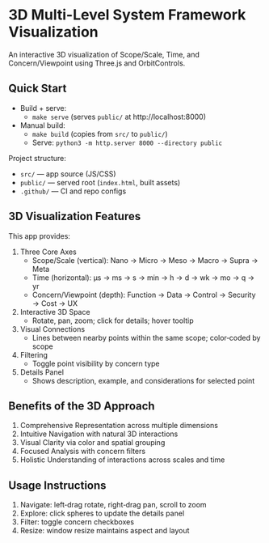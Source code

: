 # 3D Multi-Level System Framework Visualization

An interactive 3D visualization of Scope/Scale, Time, and Concern/Viewpoint using Three.js and OrbitControls.

## Quick Start

- Build + serve:
  - `make serve` (serves `public/` at http://localhost:8000)
- Manual build:
  - `make build` (copies from `src/` to `public/`)
  - Serve: `python3 -m http.server 8000 --directory public`

Project structure:
- `src/` — app source (JS/CSS)
- `public/` — served root (`index.html`, built assets)
- `.github/` — CI and repo configs

## 3D Visualization Features

This app provides:

1. Three Core Axes
   - Scope/Scale (vertical): Nano → Micro → Meso → Macro → Supra → Meta
   - Time (horizontal): µs → ms → s → min → h → d → wk → mo → q → yr
   - Concern/Viewpoint (depth): Function → Data → Control → Security → Cost → UX
2. Interactive 3D Space
   - Rotate, pan, zoom; click for details; hover tooltip
3. Visual Connections
   - Lines between nearby points within the same scope; color‑coded by scope
4. Filtering
   - Toggle point visibility by concern type
5. Details Panel
   - Shows description, example, and considerations for selected point

## Benefits of the 3D Approach

1. Comprehensive Representation across multiple dimensions
2. Intuitive Navigation with natural 3D interactions
3. Visual Clarity via color and spatial grouping
4. Focused Analysis with concern filters
5. Holistic Understanding of interactions across scales and time

## Usage Instructions

1. Navigate: left‑drag rotate, right‑drag pan, scroll to zoom
2. Explore: click spheres to update the details panel
3. Filter: toggle concern checkboxes
4. Resize: window resize maintains aspect and layout
